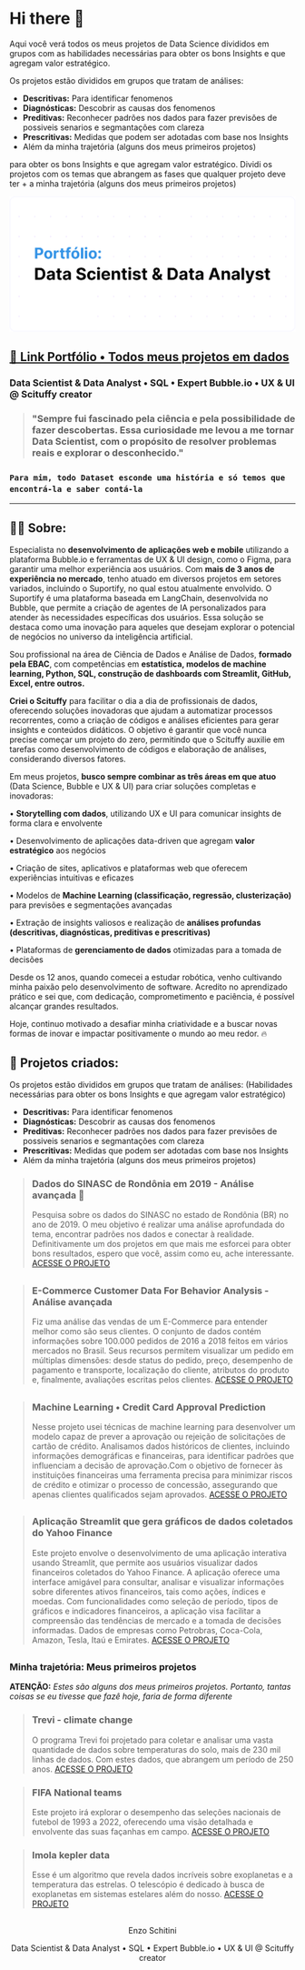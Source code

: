 # Hi there 👋

Aqui você verá todos os meus projetos de Data Science divididos em grupos com as habilidades necessárias para obter os bons Insights e que agregam valor estratégico. 

Os projetos estão divididos em grupos que tratam de análises:
- **Descritivas:** Para identificar fenomenos
- **Diagnósticas:** Descobrir as causas dos fenomenos
- **Preditivas:** Reconhecer padrões nos dados para fazer previsões de possiveis senarios e segmantações com clareza
- **Prescritivas:** Medidas que podem ser adotadas com base nos Insights
- Além da minha trajetória (alguns dos meus primeiros projetos)

para obter os bons Insights e que agregam valor estratégico. Dividi os projetos com os temas que abrangem as fases que qualquer projeto deve ter + a minha trajetória (alguns dos meus primeiros projetos)

<img src="https://raw.githubusercontent.com/enzoschitini/enzoschitini/refs/heads/main/img/IMG.png" alt="capa">

## [📌 Link Portfólio • Todos meus projetos em dados](https://github.com/enzoschitini/Data-Science-Portfolio)

### Data Scientist & Data Analyst • SQL • Expert Bubble.io • UX & UI @ Scituffy creator

> ### "Sempre fui fascinado pela ciência e pela possibilidade de fazer descobertas. Essa curiosidade me levou a me tornar Data Scientist, com o propósito de resolver problemas reais e explorar o desconhecido."

### `Para mim, todo Dataset esconde uma história e só temos que encontrá-la e saber contá-la`

---

## 👨‍💻 Sobre:

Especialista no **desenvolvimento de aplicações web e mobile** utilizando a plataforma Bubble.io e ferramentas de UX & UI design, como o Figma, para garantir uma melhor experiência aos usuários. Com **mais de 3 anos de experiência no mercado**, tenho atuado em diversos projetos em setores variados, incluindo o Suportify, no qual estou atualmente envolvido. O Suportify é uma plataforma baseada em LangChain, desenvolvida no Bubble, que permite a criação de agentes de IA personalizados para atender às necessidades específicas dos usuários. Essa solução se destaca como uma inovação para aqueles que desejam explorar o potencial de negócios no universo da inteligência artificial.

Sou profissional na área de Ciência de Dados e Análise de Dados, **formado pela EBAC**, com competências em **estatística, modelos de machine learning, Python, SQL, construção de dashboards com Streamlit, GitHub, Excel, entre outros.**

**Criei o Scituffy** para facilitar o dia a dia de profissionais de dados, oferecendo soluções inovadoras que ajudam a automatizar processos recorrentes, como a criação de códigos e análises eficientes para gerar insights e conteúdos didáticos. O objetivo é garantir que você nunca precise começar um projeto do zero, permitindo que o Scituffy auxilie em tarefas como desenvolvimento de códigos e elaboração de análises, considerando diversos fatores.

Em meus projetos, **busco sempre combinar as três áreas em que atuo** (Data Science, Bubble e UX & UI) para criar soluções completas e inovadoras:

• **Storytelling com dados**, utilizando UX e UI para comunicar insights de forma clara e envolvente 

• Desenvolvimento de aplicações data-driven que agregam **valor estratégico** aos negócios 

• Criação de sites, aplicativos e plataformas web que oferecem experiências intuitivas e eficazes 

• Modelos de **Machine Learning (classificação, regressão, clusterização)** para previsões e segmentações avançadas 

• Extração de insights valiosos e realização de **análises profundas (descritivas, diagnósticas, preditivas e prescritivas)**

• Plataformas de **gerenciamento de dados** otimizadas para a tomada de decisões 

Desde os 12 anos, quando comecei a estudar robótica, venho cultivando minha paixão pelo desenvolvimento de software. Acredito no aprendizado prático e sei que, com dedicação, comprometimento e paciência, é possível alcançar grandes resultados.

Hoje, continuo motivado a desafiar minha criatividade e a buscar novas formas de inovar e impactar positivamente o mundo ao meu redor. 🔥

## 📁 Projetos criados:

Os projetos estão divididos em grupos que tratam de análises: (Habilidades necessárias para obter os bons Insights e que agregam valor estratégico)
- **Descritivas:** Para identificar fenomenos
- **Diagnósticas:** Descobrir as causas dos fenomenos
- **Preditivas:** Reconhecer padrões nos dados para fazer previsões de possiveis senarios e segmantações com clareza
- **Prescritivas:** Medidas que podem ser adotadas com base nos Insights
- Além da minha trajetória (alguns dos meus primeiros projetos)


> ### Dados do SINASC de Rondônia em 2019 - Análise avançada 👑
> Pesquisa sobre os dados do SINASC no estado de Rondônia (BR) no ano de 2019. O meu objetivo é realizar uma análise aprofundada do tema, encontrar padrões nos dados e conectar à realidade. Definitivamente um dos projetos em que mais me esforcei para obter bons resultados, espero que você, assim como eu, ache interessante.
> [ACESSE O PROJETO](https://github.com/enzoschitini/Data-Science-Portfolio/tree/main/01%20An%C3%A1lise%20explorat%C3%B3ria%20e%20limpeza%20de%20dados/Sinasc)
##

> ### E-Commerce Customer Data For Behavior Analysis - Análise avançada
> Fiz uma análise das vendas de um E-Commerce para entender melhor como são seus clientes. O conjunto de dados contém informações sobre 100.000 pedidos de 2016 a 2018 feitos em vários mercados no Brasil. Seus recursos permitem visualizar um pedido em múltiplas dimensões: desde status do pedido, preço, desempenho de pagamento e transporte, localização do cliente, atributos do produto e, finalmente, avaliações escritas pelos clientes.
> [ACESSE O PROJETO](https://github.com/enzoschitini/Data-Science-Portfolio/tree/main/01%20An%C3%A1lise%20explorat%C3%B3ria%20e%20limpeza%20de%20dados/E-commerce%20Customer%20Data%20For%20Behavior%20Analysis)
##

> ### Machine Learning • Credit Card Approval Prediction
> Nesse projeto usei técnicas de machine learning para desenvolver um modelo capaz de prever a aprovação ou rejeição de solicitações de cartão de crédito. Analisamos dados históricos de clientes, incluindo informações demográficas e financeiras, para identificar padrões que influenciam a decisão de aprovação.Com o objetivo de fornecer às instituições financeiras uma ferramenta precisa para minimizar riscos de crédito e otimizar o processo de concessão, assegurando que apenas clientes qualificados sejam aprovados.
> [ACESSE O PROJETO](https://www.kaggle.com/code/enzoschitini/credit-card-approval-prediction)
##

> ### Aplicação Streamlit que gera gráficos de dados coletados do Yahoo Finance
> Este projeto envolve o desenvolvimento de uma aplicação interativa usando Streamlit, que permite aos usuários visualizar dados financeiros coletados do Yahoo Finance. A aplicação oferece uma interface amigável para consultar, analisar e visualizar informações sobre diferentes ativos financeiros, tais como ações, índices e moedas. Com funcionalidades como seleção de período, tipos de gráficos e indicadores financeiros, a aplicação visa facilitar a compreensão das tendências de mercado e a tomada de decisões informadas. Dados de empresas como Petrobras, Coca-Cola, Amazon, Tesla, Itaú e Emirates.
> [ACESSE O PROJETO](https://github.com/enzoschitini/Data-Science-Portfolio/blob/main/03%20Visualiza%C3%A7%C3%A3o%20de%20dados%20(Gr%C3%A1ficos%20e%20Mapas%20+%20Streamlit)/Financial%20shares%20of%20large%20companies/README.md)
##

### Minha trajetória: Meus primeiros projetos
**ATENÇÃO:** *Estes são alguns dos meus primeiros projetos. Portanto, tantas coisas se eu tivesse que fazê hoje, faria de forma diferente*
###  

> ### Trevi - climate change
> O programa Trevi foi projetado para coletar e analisar uma vasta quantidade de dados sobre temperaturas do solo, mais de 230 mil linhas de dados. Com estes dados, que abrangem um período de 250 anos.
> [ACESSE O PROJETO](https://github.com/enzoschitini/Data-Science-Portfolio/tree/main/05%20Minha%20trajet%C3%B3ria/Climate%20Change)

> ### FIFA National teams
> Este projeto irá explorar o desempenho das seleções nacionais de futebol de 1993 a 2022, oferecendo uma visão detalhada e envolvente das suas façanhas em campo.
> [ACESSE O PROJETO](https://github.com/enzoschitini/Data-Science-Portfolio/tree/main/05%20Minha%20trajet%C3%B3ria/Spogliatoi)

> ### Imola kepler data
> Esse é um algoritmo que revela dados incríveis sobre exoplanetas e a temperatura das estrelas. O telescópio é dedicado à busca de exoplanetas em sistemas estelares além do nosso.
> [ACESSE O PROJETO](https://github.com/enzoschitini/Data-Science-Portfolio/tree/main/05%20Minha%20trajet%C3%B3ria/Imola)

##

<p align="center">
  Enzo Schitini
</p>

<p align="center">
  Data Scientist & Data Analyst • SQL • Expert Bubble.io • UX & UI @ Scituffy creator
</p>
